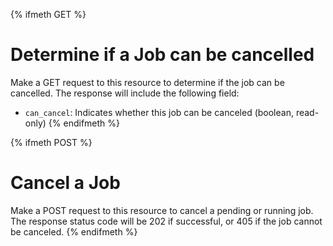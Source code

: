 {% ifmeth GET %}
# Determine if a Job can be cancelled

Make a GET request to this resource to determine if the job can be cancelled.
The response will include the following field:

* `can_cancel`: Indicates whether this job can be canceled (boolean, read-only)
{% endifmeth %}

{% ifmeth POST %}
# Cancel a Job
Make a POST request to this resource to cancel a pending or running job.  The
response status code will be 202 if successful, or 405 if the job cannot be
canceled.
{% endifmeth %}
